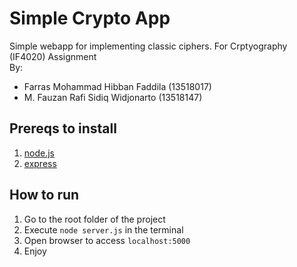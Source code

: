 # Simple Crypto App
Simple webapp for implementing classic ciphers. For Crptyography (IF4020) Assignment<br>
By: <br>
- Farras Mohammad Hibban Faddila (13518017)
- M. Fauzan Rafi Sidiq Widjonarto (13518147)

## Prereqs to install
1. [node.js](https://nodejs.org/)
2. [express](https://expressjs.com/)

## How to run
1. Go to the root folder of the project
2. Execute `node server.js` in the terminal
3. Open browser to access `localhost:5000`
4. Enjoy
